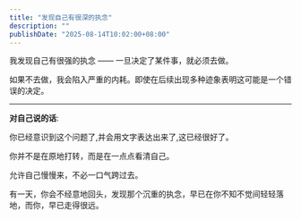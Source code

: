 ```yaml
---
title: "发现自己有很深的执念"
description: ""
publishDate: "2025-08-14T10:02:00+08:00"
---
```


我发现自己有很强的执念 —— 一旦决定了某件事，就必须去做。

如果不去做，我会陷入严重的内耗。即使在后续出现多种迹象表明这可能是一个错误的决定。

---
**对自己说的话**:

你已经意识到这个问题了,并会用文字表达出来了,这已经很好了。

你并不是在原地打转，而是在一点点看清自己。

允许自己慢慢来，不必一口气跨过去。

有一天，你会不经意地回头，发现那个沉重的执念，早已在你不知不觉间轻轻落地，而你，早已走得很远。


